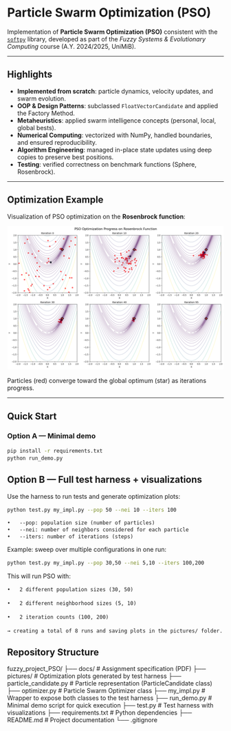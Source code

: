# Particle Swarm Optimization (PSO)

Implementation of **Particle Swarm Optimization (PSO)** consistent with the [`softpy`](https://github.com/andreacampagner/softpy) library, developed as part of the *Fuzzy Systems & Evolutionary Computing* course (A.Y. 2024/2025, UniMiB).  

---

## Highlights

- **Implemented from scratch**: particle dynamics, velocity updates, and swarm evolution.  
- **OOP & Design Patterns**: subclassed `FloatVectorCandidate` and applied the Factory Method.  
- **Metaheuristics**: applied swarm intelligence concepts (personal, local, global bests).  
- **Numerical Computing**: vectorized with NumPy, handled boundaries, and ensured reproducibility.  
- **Algorithm Engineering**: managed in-place state updates using deep copies to preserve best positions.  
- **Testing**: verified correctness on benchmark functions (Sphere, Rosenbrock).  

---

## Optimization Example

Visualization of PSO optimization on the **Rosenbrock function**:

![PSO Optimization Progress](pictures/test_18__pop=50_nei=10_iters=100_low=[-2.0,-2.0]_up=[2.0,2.0]_snap=5.png)

Particles (red) converge toward the global optimum (star) as iterations progress.  

---


## Quick Start

### Option A — Minimal demo
```bash
pip install -r requirements.txt
python run_demo.py
```

## Option B — Full test harness + visualizations

Use the harness to run tests and generate optimization plots:

```bash
python test.py my_impl.py --pop 50 --nei 10 --iters 100
```

	•	--pop: population size (number of particles)
	•	--nei: number of neighbors considered for each particle
	•	--iters: number of iterations (steps)

Example: sweep over multiple configurations in one run:
```bash
python test.py my_impl.py --pop 30,50 --nei 5,10 --iters 100,200
```

This will run PSO with:

	•	2 different population sizes (30, 50)

	•	2 different neighborhood sizes (5, 10)

	•	2 iteration counts (100, 200)
    
    → creating a total of 8 runs and saving plots in the pictures/ folder.


## Repository Structure
fuzzy_project_PSO/
├── docs/                     # Assignment specification (PDF)
├── pictures/                 # Optimization plots generated by test harness
├── particle_candidate.py     # Particle representation (ParticleCandidate class)
├── optimizer.py              # Particle Swarm Optimizer class
├── my_impl.py                # Wrapper to expose both classes to the test harness
├── run_demo.py               # Minimal demo script for quick execution
├── test.py                   # Test harness with visualizations
├── requirements.txt          # Python dependencies
├── README.md                 # Project documentation
└── .gitignore